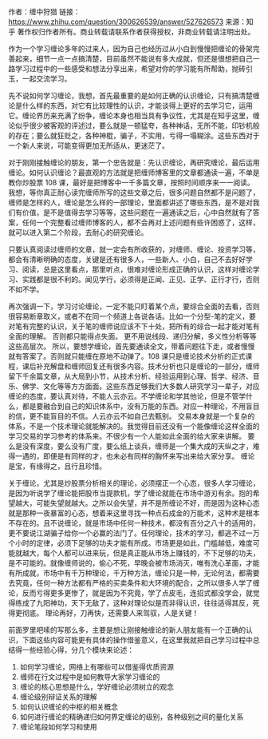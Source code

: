 作者：缠中狩猎
链接：https://www.zhihu.com/question/300626539/answer/527626573
来源：知乎
著作权归作者所有。商业转载请联系作者获得授权，非商业转载请注明出处。

作为一个学习缠论多年的过来人，因为自己也经历过从小白到慢慢把缠论的骨架完善起来，细节一点一点搞清楚，目前虽然不能说有多大成就，但还是很想把自己一路学习过程中的一些感受和想法分享出来，希望对你的学习能有所帮助，抛砖引玉，一起交流学习。

先不说如何学习缠论，我想，首先最重要的是如何正确的认识缠论，只有搞清楚缠论是什么样的东西，对它有比较理性的认识，才能谈得上更好的去学习它，运用它。缠论界历来充满了纷争，缠论本身也相当具有争议性，尤其是在知乎这里，缠论似乎很少被客观的评述过，要么就是一顿猛夸，各种神话，无所不能，印钞机般的存在；要么就狂贬之，各种神棍，骗子，不实用，亏得一塌糊涂。这些东西对于一个新人来说，可能变得更加无所适从，更迷茫了。

对于刚刚接触缠论的朋友，第一个忠告就是：先认识缠论，再研究缠论，最后运用缠论。如何认识缠论？最直观的方法就是把缠师博客里的文章都通读一遍，不单是教你炒股票 108 课，最好是把博客中一千多篇文章，按照时间顺序来一一阅读。我想，等你真正耐心读完缠师所写的这些文章之后，很多问题自然都不是问题了，缠师是怎样的人，缠论是怎么样的一部理论，里面都讲述了哪些东西，是不是对我们有价值，是不是值得去学习等等，这些问题在一遍通读之后，心中自然就有了答案，任何一个完整看过缠师博客的人，都不会再对上述问题有些许困惑了，这样，就可以进入第二个阶段，去耐心的研究缠论。

只要认真阅读过缠师的文章，就一定会有所收获的，对缠师、缠论、投资学习等，都会有清晰明确的态度，关键是还有很多人，一些新人、小白，自己不去好好学习、阅读，总是这里看点，那里听点，很难对缠论形成正确的认识，这样对缠论学习、实践都是很不利的。闻见学行，必须得是正闻、正见、正学、正行才行，否则不如不学。

再次强调一下，学习讨论缠论，一定不能只盯着某个点，要综合全面的去看，否则很容易断章取义，或者不在同一个频道上各说各话。比如一个分型-笔的定义，要对笔有完整的认识，关于笔的缠师说应该不下十处，把所有的综合一起才能对笔有全面的理解。 否则都只能得点失面。 更不用说线段、递归分解，多义性分析等等这些高层次。 所以，要想学缠论，首先要通读全文，带着问题往下走，或者慢慢就有答案了。否则就只能缠在原地不动弹了。108 课只是缠论技术分析的正式课程，课后补充解盘和缠师回复还有很多内容。技术分析也只是缠论的一部分，缠师留下千余篇文章，从大局到小节，从技术分析、经验运用到心理、哲学、经济、音乐、佛学、文化等等方方面面。这些东西足够我们大多数人研究学习一辈子，对应缠论的态度，要认真对待，不能人云亦云。不学缠论和学其他论，但是不管学什么，都是要融合到自己的知识体系中，没有万能的东西。对应一种理论，不用盲目的信，更不能盲目的不信。人云亦云不如自己去甄别。 交易本身就是一个复杂的体系，不是一个技术理论就能解决的。我觉得目前还没有一个能像缠论这样全面的学习交易的学习参考的体系来。不很少有一个人能如此全面的给大家来讲解。 要么是没有深度，要么没有广度，要么纸上谈兵，缠师是一个集大成的天纵之才，难得一遇的，即便是有同样的才，也未必有同样的胸怀来写出来给大家分享。 缠论是宝，有缘得之，且行且珍惜。

关于缠论，尤其是炒股票分析相关的理论，必须摆正一个心态，很多人学习缠论，是因为听说学了缠论能把股市当提款机，学了缠论就能在市场中游刃有余。抱的希望越大，可能失望就越大。之所以会失望，并不是所缠论不好，而是因为这种心态就是那种一夜暴富的心态，想着来这里寻找一种点石成金的万能术，这种术是根本不存在的。且不说缠论，就是市场中任何一种技术，都没有百分之八十的适用的，更不要说江湖骗子给你一个必赢的法门了。任何理论，技术的学习，都逃不过一万个小时的定律，必须下足够的功夫才能有所成。市场更是如此，门槛越低，难度可能就越大，每个人都可以进来玩，但是真正能从市场上赚钱的，不下足够的功夫，是不可能的。就像缠师说的，偷心不死，早晚会被市场消灭，唯有洗心革面，才能有所成就，市场中有千万种理论，千万种方法，缠论只是一种，无论何法，都需要去究竟，任何一种方法都有严格的买卖条件和大环境的配合，之所以很多人学了缠论，反而亏得更多更惨了，就是因为不究竟，学了点皮毛，连招式都没学会，就觉得练成了九阳神功，天下无敌了，这种对理论似是而非得认识，往往适得其反，死得更彻底。 理论再好，刀再快，还需要人来驾驭，人是关键！

前面罗里吧嗦的写那么多，主要是想让刚接触缠论的新人朋友能有一个正确的认识，下面这些内容可能更有具体的操作借鉴意义，在这里我就把自己学习过程中总结得一些经验心得，分几个模块来论述：

1. 如何学习缠论，网络上有哪些可以借鉴得优质资源
2. 缠师在行文过程中是如何教导大家学习缠论的
3. 缠论的核心思想是什么，学好缠论必须树立的观念
4. 缠论级别辩证关系的理解
5. 如何认识缠论的中枢的相关概念
6. 如何进行缠论的精确递归如何界定缠论的级别，各种级别之间的量化关系
7. 缠论笔段如何学习和使用
